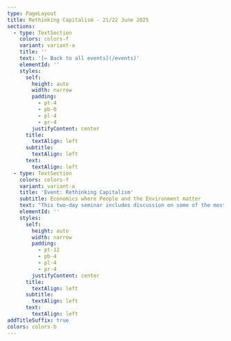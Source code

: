 ```yaml
---
type: PageLayout
title: Rethinking Capitalism - 21/22 June 2025
sections:
  - type: TextSection
    colors: colors-f
    variant: variant-a
    title: ''
    text: '[← Back to all events](/events)'
    elementId: ''
    styles:
      self:
        height: auto
        width: narrow
        padding:
          - pt-4
          - pb-0
          - pl-4
          - pr-4
        justifyContent: center
      title:
        textAlign: left
      subtitle:
        textAlign: left
      text:
        textAlign: left
  - type: TextSection
    colors: colors-f
    variant: variant-a
    title: 'Event: Rethinking Capitalism'
    subtitle: Economics where People and the Environment matter
    text: "This two-day seminar includes discussion on some of the most pressing economic issues facing the world\_today.\n\nTopics include inequality, insecurity, the climate crisis, the national budget, challenging economic narratives around growth and a campaign for a fairer and more sustainable economy, drawn from modern monetary theory and ecological economics.\n\n**Dates:** 21-22 June, 2025\n\n**Location:** Auditorium DP01, [Ark Burlington Danes Academy](https://maps.app.goo.gl/TvTxbZLzgut2KsK26), Du Cane Road, White City, London, W12 0TN\n\n**Course outline:** Adapted from a university economics subject, the course is divided into ten units, most\_of which feature a 20-30 minute introduction, a 10-15 minute video and at least 20 minutes of small-group discussion.\_The timetable is subject to minor changes, but this will give some idea of the scope of the course.\n\n**Facilitator:** [Associate Professor\_Steven Hail](https://www.linkedin.com/in/steven-hail-27b7b910), Lecturer at Torrens University Australia and Economist at Modern Money Lab.\n\nLunch, tea and coffee will be provided on both days.\n\n###### *DAY ONE*\n\n9:30am Registration\n\n10:00am—10:10am Welcome and housekeeping\n\n10:10am—11:30am\_Part 1: Capitalism and beyond\n\n11.30am—12:00pm Morning tea\n\n12:00pm—1:00pm\_Part 2:\_Ecological foundations\n\n1:00pm—2:00pm Lunch\n\n2:00pm—3:30pm\_Part 3:\_The Deficit Myth\n\n3:30pm—3:45pm Afternoon tea\n\n3:45pm—4:30pm\_Part 4:\_Inequality and employment\n\nEvening social\n\n###### *DAY TWO*\n\n9:30am Registration\n\n10:00am—10:10am Welcome and housekeeping\n\n10:10am—11.30am\_Part 5:\_An economics fit for humans\n\n11:30am—12:00pm Morning tea\n\n12.00pm—1:00pm\_Part 6: Rethinking trade and development\n\n1:00pm—2:00pm Lunch\n\n2:00pm—3:30pm Part 7: \_[*Finding The Money*](https://youtu.be/R47h_ux-nE8?si=OLILEmUcBmPO9l6j)\_documentary screening \\*\n\n3:30pm—4:00pm Part 8:\_*Finding the Money*\_Q\\&A\n\n4.00pm—4:30pm\_Part 9: Conclusion - planting a tree\n\n\\* optional, in case you've already seen the film\n"
    elementId: ''
    styles:
      self:
        height: auto
        width: narrow
        padding:
          - pt-12
          - pb-4
          - pl-4
          - pr-4
        justifyContent: center
      title:
        textAlign: left
      subtitle:
        textAlign: left
      text:
        textAlign: left
addTitleSuffix: true
colors: colors-b
---
```

